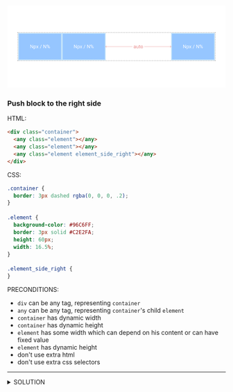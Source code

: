 ![Example 2.1](https://raw.githubusercontent.com/denisnarush/sessions-examples/master/example-2.1/example-2.1.png)
### Push block to the right side
HTML:
```html
<div class="container">
  <any class="element"></any>
  <any class="element"></any>
  <any class="element element_side_right"></any>
</div>
```
CSS:
```css
.container {
  border: 3px dashed rgba(0, 0, 0, .2);
}

.element {
  background-color: #96C6FF;
  border: 3px solid #C2E2FA;
  height: 60px;
  width: 16.5%;
}

.element_side_right {
}
```
PRECONDITIONS:
- `div` can be any tag, representing `container`
- `any` can be any tag, representing `container`'s child `element`
- `container` has dynamic width
- `container` has dynamic height
- `element` has some width which can depend on his content or can have fixed value
- `element` has dynamic height
- don't use extra html
- don't use extra css selectors

___

<details><summary>SOLUTION</summary>
<p>

```css
.container {
  /* setting container display value to flex */
  display: flex;
}

.element_side_right {
  /* can make possibility apply margin from left side to auto */
  margin-left: auto;
}
```

</p>
</details>

